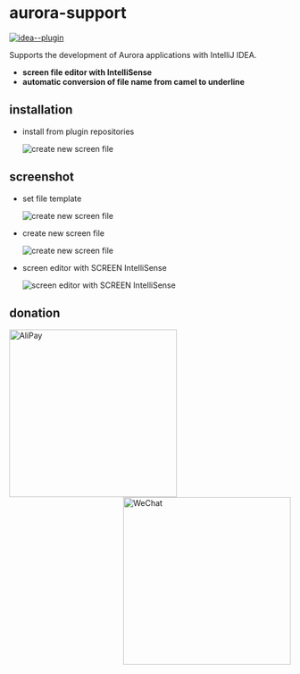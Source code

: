 aurora-support
==============

[![idea--plugin](https://img.shields.io/badge/idea--plugin-v1.0-orange.svg)](https://plugins.jetbrains.com/plugin/11468-aurora-support)

Supports the development of Aurora applications with IntelliJ IDEA.

- **screen file editor with IntelliSense**
- **automatic conversion of file name from camel to underline**

installation
------------

- install from plugin repositories

    ![create new screen file](https://twtyjvkg.github.io/aurora-support/screenshot/installation.gif)

screenshot
----------

- set file template

    ![create new screen file](https://twtyjvkg.github.io/aurora-support/screenshot/1.gif)

- create new screen file

     ![create new screen file](https://twtyjvkg.github.io/aurora-support/screenshot/2.gif)
     
- screen editor with SCREEN IntelliSense

    ![screen editor with SCREEN IntelliSense](https://twtyjvkg.github.io/aurora-support/screenshot/3.gif)
    
donation
--------

<image style="float:left" src="https://twtyjvkg.github.io/aurora-support/images/alipay.jpg" alt="AliPay" height="300px">&ensp;&ensp;&ensp;&ensp;&ensp;&ensp;&ensp;&ensp;&ensp;&ensp;&ensp;&ensp;&ensp;&ensp;&ensp;&ensp;&ensp;&ensp;<image  style="float:right" src="https://twtyjvkg.github.io/aurora-support/images/wechat.png" alt="WeChat" height="300px">

